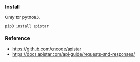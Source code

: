 ### Install
Only for python3.
``` shell
pip3 install apistar
```

### Reference
- https://github.com/encode/apistar
- https://docs.apistar.com/api-guide/requests-and-responses/
